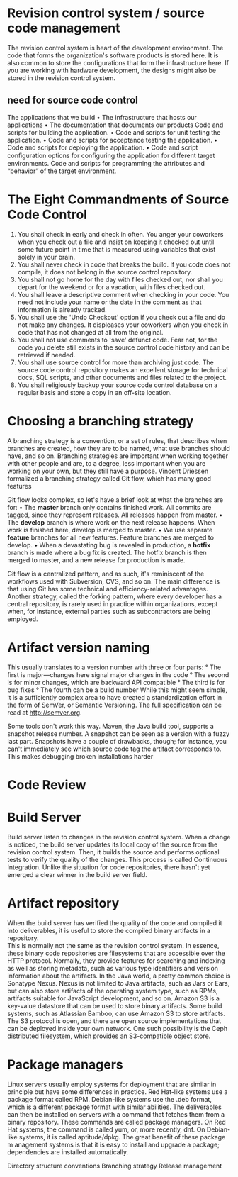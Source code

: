 # Revision control system / source code management 

The revision control system is heart of the development environment.
The code that forms the organization's software products is stored here.
It is also common to store the configurations that form the infrastructure here. 
If you are working with hardware development, the designs might also be stored in the revision control system. 

##  need for source code control 
 The applications that we build 
 • The infrastructure that hosts our applications 
 • The documentation that documents our products 
Code and scripts for building the application.
•	Code and scripts for unit testing the application.
•	Code and scripts for acceptance testing the application.
•	Code and scripts for deploying the application.
•	Code and script conﬁguration options for conﬁguring the application for different target environments. 
Code and scripts for programming the attributes and “behavior” of the 	target environment.

# The Eight Commandments of Source Code Control
1. You shall check in early and check in often. You anger your coworkers when you check out a file and insist on keeping it checked out until some future point in time that is measured using variables that exist solely in your brain.
2. You shall never check in code that breaks the build. If you code does not compile, it does not belong in the source control repository.
3. You shall not go home for the day with files checked out, nor shall you depart for the weekend or for a vacation, with files checked out.
4. You shall leave a descriptive comment when checking in your code. You need not include your name or the date in the comment as that information is already tracked.
5. You shall use the 'Undo Checkout' option if you check out a file and do not make any changes. It displeases your coworkers when you check in code that has not changed at all from the original.
6. You shall not use comments to 'save' defunct code. Fear not, for the code you delete still exists in the source control code history and can be retrieved if needed.
7. You shall use source control for more than archiving just code. The source code control repository makes an excellent storage for technical docs, SQL scripts, and other documents and files related to the project.
8. You shall religiously backup your source code control database on a regular basis and store a copy in an off-site location.


# Choosing a branching strategy 
A branching strategy is a convention, or a set of rules, that describes when branches are created, how they are to be named, what use branches should have, and so on. Branching strategies are important when working together with other people and are, to a degree, less important when you are working on your own, but they still have a purpose.
Vincent Driessen formalized a branching strategy called Git flow, which has many good features


Git flow looks complex, so let's have a brief look at what the branches are for: 
• The **master** branch only contains finished work. All commits are tagged, since they represent releases. All releases happen from master. 
• The **develop** branch is where work on the next release happens. When work is finished here, develop is merged to master. 
• We use separate **feature** branches for all new features. Feature branches are merged to develop. 
• When a devastating bug is revealed in production, a **hotfix** branch is made where a bug fix is created. The hotfix branch is then merged to master, and a new release for production is made. 


Git flow is a centralized pattern, and as such, it's reminiscent of the workflows used with Subversion, CVS, and so on. The main difference is that using Git has some technical and efficiency-related advantages. Another strategy, called the forking pattern, where every developer has a central repository, is rarely used in practice within organizations, except when, for instance, external parties such as subcontractors are being employed. 

# Artifact version naming 
This usually translates to a version number with three or four parts: ° The first is major—changes here signal major changes in the code ° The second is for minor changes, which are backward API compatible ° The third is for bug fixes ° The fourth can be a build number While this might seem simple, it is a sufficiently complex area to have created a standardization effort in the form of SemVer, or Semantic Versioning. The full specification can be read at http://semver.org. 

Some tools don't work this way. Maven, the Java build tool, supports a snapshot release number. A snapshot can be seen as a version with a fuzzy last part. Snapshots have a couple of drawbacks, though; for instance, you can't immediately see which source code tag the artifact corresponds to. This makes debugging broken installations harder


# Code Review













# Build Server

Build server listen to changes in the revision control system. 
When a change is noticed, the build server updates its local copy of the source from the revision control system.
Then, it builds the source and performs optional tests to verify the quality of the changes. 
This process is called Continuous Integration. 
Unlike the situation for code repositories, there hasn't yet emerged a clear winner in the build server field. 


# Artifact repository 
When the build server has verified the quality of the code and compiled it into deliverables, it is useful to store the compiled binary artifacts in a repository.  
This is normally not the same as the revision control system. 
In essence, these binary code repositories are filesystems that are accessible over the HTTP protocol. 
Normally, they provide features for searching and indexing as well as storing metadata, such as various type identifiers and version information about the artifacts. 
In the Java world, a pretty common choice is Sonatype Nexus. Nexus is not limited to Java artifacts, such as Jars or Ears, but can also store artifacts of the operating system type, such as RPMs, artifacts suitable for JavaScript development, and so on. 
Amazon S3 is a key-value datastore that can be used to store binary artifacts. 
Some build systems, such as Atlassian Bamboo, can use Amazon S3 to store artifacts. 
The S3 protocol is open, and there are open source implementations that can be deployed inside your own network. 
One such possibility is the Ceph distributed filesystem, which provides an S3-compatible object store. 


# Package managers 
Linux servers usually employ systems for deployment that are similar in principle but have some differences in practice.
Red Hat-like systems use a package format called RPM. Debian-like systems use the .deb format, which is a different package format with similar abilities. The deliverables can then be installed on servers with a command that fetches them  from a binary repository. These commands are called package managers. On Red Hat systems, the command is called yum, or, more recently, dnf.  On Debian-like systems, it is called aptitude/dpkg. The great benefit of these package m
anagement systems is that it is easy to install and upgrade a package; dependencies are installed automatically. 

Directory structure conventions 
Branching strategy 
Release management 

 
 
 
 
 
 
 
 
 
 
 
 
 
 
